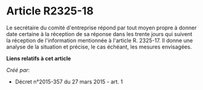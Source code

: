 # Article R2325-18

Le secrétaire du comité d'entreprise répond par tout moyen propre à donner date certaine à la réception de sa réponse dans
les trente jours qui suivent la réception de l'information mentionnée à l'article R. 2325-17. Il donne une analyse de la
situation et précise, le cas échéant, les mesures envisagées.

**Liens relatifs à cet article**

_Créé par_:

  - Décret n°2015-357 du 27 mars 2015 - art. 1
